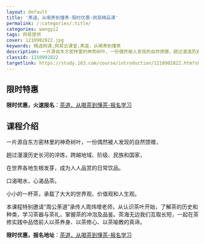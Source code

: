 ```yaml
---
layout: default
title: '茶道，从喝茶到懂茶-限时优惠-网易精品课'
permalink: /:categories/:title/
categories: wangyi2
tags: 网易提供
cover: 1210902822.jpg
keywords: 精选网课,网易云课堂,茶道，从喝茶到懂茶
description: 一片源自东方密林里的神奇树叶，一份偶然被人发现的自然馈赠，趟过漫漫历史长河的淬炼，跨越地域、阶级、民族和国家，在世界各地
classid: 1210902822
targetlink: https://study.163.com/course/introduction/1210902822.htm?share=1&shareId=1025206652&utm_campaign=share&utm_medium=iphoneShare&utm_source=&utm_u=1025206652
---
```


## 限时特惠

**限时优惠，火速报名**：[茶道，从喝茶到懂茶-报名学习](https://study.163.com/course/introduction/1210902822.htm?share=1&shareId=1025206652&utm_campaign=share&utm_medium=iphoneShare&utm_source=&utm_u=1025206652)

## 课程介绍

一片源自东方密林里的神奇树叶，一份偶然被人发现的自然馈赠，

趟过漫漫历史长河的淬炼，跨越地域、阶级、民族和国家，

在世界各地生根发芽，成为人人品赏的日常饮品。

口渴喝水，心渴品茶。

小小的一杯茶，承载了大大的世界观、价值观和人生观。

本课程特别邀请“周公荼道”承传人周炜增老师，从认识茶叶开始，了解茶的历史和种类，学习茶器与茶礼，掌握茶的冲泡及品鉴。茶海无边我们互取长短，一起在茶修实践中品悟前人以茶养身、以茶修心、以茶喻教的真谛。

**限时优惠，报名地址**：[茶道，从喝茶到懂茶-报名学习](https://study.163.com/course/introduction/1210902822.htm?share=1&shareId=1025206652&utm_campaign=share&utm_medium=iphoneShare&utm_source=&utm_u=1025206652)

